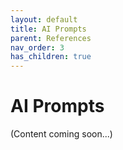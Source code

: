 ```yaml
---
layout: default
title: AI Prompts
parent: References
nav_order: 3
has_children: true
---
```


# AI Prompts

(Content coming soon...)
